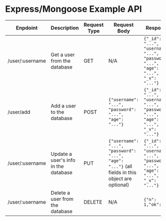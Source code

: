 # Express/Mongoose Example API

| Enpdoint         | Description                       | Request Type | Request Body | Response |
| ---------------- | --------------------------------- | ------------ | ------------ | -------- |
| /user/:username | Get a user from the database  | GET          | N/A          | ```{"_id": "...", "username": "...", "password": "...", "age": "...", "_v": "..."}``` |
| /user/add | Add a user to the database  | POST          | ```{"username": "...", "password": "...", "age": "..."}```          | ```{"_id": "...", "username": "...", "password": "...", "age": "...", "_v": "..."}``` |
| /user/:username | Update a user's info in the database  | PUT          | ```{"username": "...", "password": "...", "age": "..."}``` (all fields in this object are optional)         | ```{"_id": "...", "username": "...", "password": "...", "age": "...", "_v": "..."}``` |
| /user/:username | Delete a user from the database  | DELETE          | N/A     | ```{"n": 1,"ok": 1}``` |
